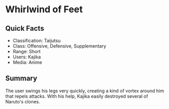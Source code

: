 # Whirlwind of Feet

## Quick Facts
- Classification: Taijutsu
- Class: Offensive, Defensive, Supplementary
- Range: Short
- Users: Kajika
- Media: Anime

## Summary
The user swings his legs very quickly, creating a kind of vortex around him that repels attacks. With his help, Kajika easily destroyed several of Naruto's clones.
